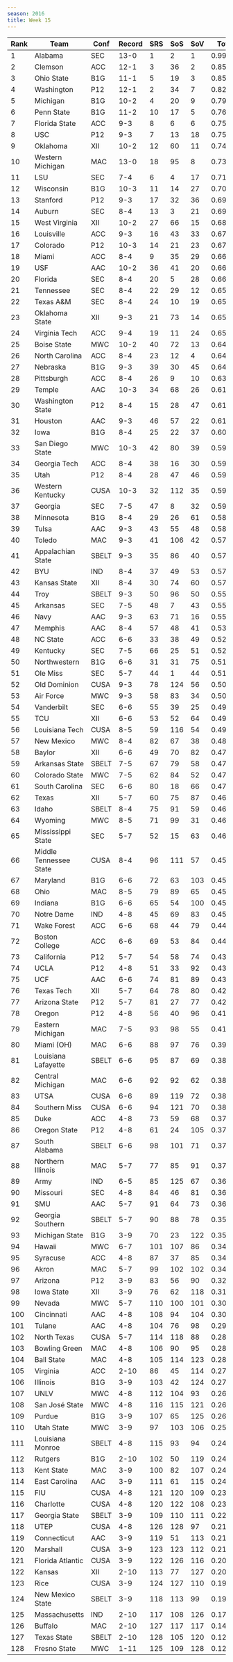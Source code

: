 ```yaml
---
season: 2016
title: Week 15
---
```

<table class="display"><thead><tr><th>Rank</th><th>Team</th><th>Conf</th><th>Record</th><th>SRS</th><th>SoS</th><th>SoV</th><th>Total</th></tr></thead><tbody>
<tr><td>1</td><td>Alabama</td><td>SEC</td><td>13-0</td><td>1</td><td>2</td><td>1</td><td>0.99680</td></tr>
<tr><td>2</td><td>Clemson</td><td>ACC</td><td>12-1</td><td>3</td><td>36</td><td>2</td><td>0.85920</td></tr>
<tr><td>3</td><td>Ohio State</td><td>B1G</td><td>11-1</td><td>5</td><td>19</td><td>3</td><td>0.85160</td></tr>
<tr><td>4</td><td>Washington</td><td>P12</td><td>12-1</td><td>2</td><td>34</td><td>7</td><td>0.82948</td></tr>
<tr><td>5</td><td>Michigan</td><td>B1G</td><td>10-2</td><td>4</td><td>20</td><td>9</td><td>0.79634</td></tr>
<tr><td>6</td><td>Penn State</td><td>B1G</td><td>11-2</td><td>10</td><td>17</td><td>5</td><td>0.76536</td></tr>
<tr><td>7</td><td>Florida State</td><td>ACC</td><td>9-3</td><td>8</td><td>6</td><td>6</td><td>0.75765</td></tr>
<tr><td>8</td><td>USC</td><td>P12</td><td>9-3</td><td>7</td><td>13</td><td>18</td><td>0.75729</td></tr>
<tr><td>9</td><td>Oklahoma</td><td>XII</td><td>10-2</td><td>12</td><td>60</td><td>11</td><td>0.74383</td></tr>
<tr><td>10</td><td>Western Michigan</td><td>MAC</td><td>13-0</td><td>18</td><td>95</td><td>8</td><td>0.73611</td></tr>
<tr><td>11</td><td>LSU</td><td>SEC</td><td>7-4</td><td>6</td><td>4</td><td>17</td><td>0.71274</td></tr>
<tr><td>12</td><td>Wisconsin</td><td>B1G</td><td>10-3</td><td>11</td><td>14</td><td>27</td><td>0.70237</td></tr>
<tr><td>13</td><td>Stanford</td><td>P12</td><td>9-3</td><td>17</td><td>32</td><td>36</td><td>0.69197</td></tr>
<tr><td>14</td><td>Auburn</td><td>SEC</td><td>8-4</td><td>13</td><td>3</td><td>21</td><td>0.69057</td></tr>
<tr><td>15</td><td>West Virginia</td><td>XII</td><td>10-2</td><td>27</td><td>66</td><td>15</td><td>0.68437</td></tr>
<tr><td>16</td><td>Louisville</td><td>ACC</td><td>9-3</td><td>16</td><td>43</td><td>33</td><td>0.67408</td></tr>
<tr><td>17</td><td>Colorado</td><td>P12</td><td>10-3</td><td>14</td><td>21</td><td>23</td><td>0.67115</td></tr>
<tr><td>18</td><td>Miami</td><td>ACC</td><td>8-4</td><td>9</td><td>35</td><td>29</td><td>0.66983</td></tr>
<tr><td>19</td><td>USF</td><td>AAC</td><td>10-2</td><td>36</td><td>41</td><td>20</td><td>0.66446</td></tr>
<tr><td>20</td><td>Florida</td><td>SEC</td><td>8-4</td><td>20</td><td>5</td><td>28</td><td>0.66324</td></tr>
<tr><td>21</td><td>Tennessee</td><td>SEC</td><td>8-4</td><td>22</td><td>29</td><td>12</td><td>0.65892</td></tr>
<tr><td>22</td><td>Texas A&M</td><td>SEC</td><td>8-4</td><td>24</td><td>10</td><td>19</td><td>0.65703</td></tr>
<tr><td>23</td><td>Oklahoma State</td><td>XII</td><td>9-3</td><td>21</td><td>73</td><td>14</td><td>0.65484</td></tr>
<tr><td>24</td><td>Virginia Tech</td><td>ACC</td><td>9-4</td><td>19</td><td>11</td><td>24</td><td>0.65209</td></tr>
<tr><td>25</td><td>Boise State</td><td>MWC</td><td>10-2</td><td>40</td><td>72</td><td>13</td><td>0.64983</td></tr>
<tr><td>26</td><td>North Carolina</td><td>ACC</td><td>8-4</td><td>23</td><td>12</td><td>4</td><td>0.64516</td></tr>
<tr><td>27</td><td>Nebraska</td><td>B1G</td><td>9-3</td><td>39</td><td>30</td><td>45</td><td>0.64018</td></tr>
<tr><td>28</td><td>Pittsburgh</td><td>ACC</td><td>8-4</td><td>26</td><td>9</td><td>10</td><td>0.63406</td></tr>
<tr><td>29</td><td>Temple</td><td>AAC</td><td>10-3</td><td>34</td><td>68</td><td>26</td><td>0.61834</td></tr>
<tr><td>30</td><td>Washington State</td><td>P12</td><td>8-4</td><td>15</td><td>28</td><td>47</td><td>0.61493</td></tr>
<tr><td>31</td><td>Houston</td><td>AAC</td><td>9-3</td><td>46</td><td>57</td><td>22</td><td>0.61020</td></tr>
<tr><td>32</td><td>Iowa</td><td>B1G</td><td>8-4</td><td>25</td><td>22</td><td>37</td><td>0.60153</td></tr>
<tr><td>33</td><td>San Diego State</td><td>MWC</td><td>10-3</td><td>42</td><td>80</td><td>39</td><td>0.59861</td></tr>
<tr><td>34</td><td>Georgia Tech</td><td>ACC</td><td>8-4</td><td>38</td><td>16</td><td>30</td><td>0.59480</td></tr>
<tr><td>35</td><td>Utah</td><td>P12</td><td>8-4</td><td>28</td><td>47</td><td>46</td><td>0.59455</td></tr>
<tr><td>36</td><td>Western Kentucky</td><td>CUSA</td><td>10-3</td><td>32</td><td>112</td><td>35</td><td>0.59401</td></tr>
<tr><td>37</td><td>Georgia</td><td>SEC</td><td>7-5</td><td>47</td><td>8</td><td>32</td><td>0.59295</td></tr>
<tr><td>38</td><td>Minnesota</td><td>B1G</td><td>8-4</td><td>29</td><td>26</td><td>61</td><td>0.58294</td></tr>
<tr><td>39</td><td>Tulsa</td><td>AAC</td><td>9-3</td><td>43</td><td>55</td><td>48</td><td>0.58233</td></tr>
<tr><td>40</td><td>Toledo</td><td>MAC</td><td>9-3</td><td>41</td><td>106</td><td>42</td><td>0.57972</td></tr>
<tr><td>41</td><td>Appalachian State</td><td>SBELT</td><td>9-3</td><td>35</td><td>86</td><td>40</td><td>0.57514</td></tr>
<tr><td>42</td><td>BYU</td><td>IND</td><td>8-4</td><td>37</td><td>49</td><td>53</td><td>0.57017</td></tr>
<tr><td>43</td><td>Kansas State</td><td>XII</td><td>8-4</td><td>30</td><td>74</td><td>60</td><td>0.57016</td></tr>
<tr><td>44</td><td>Troy</td><td>SBELT</td><td>9-3</td><td>50</td><td>96</td><td>50</td><td>0.55434</td></tr>
<tr><td>45</td><td>Arkansas</td><td>SEC</td><td>7-5</td><td>48</td><td>7</td><td>43</td><td>0.55355</td></tr>
<tr><td>46</td><td>Navy</td><td>AAC</td><td>9-3</td><td>63</td><td>71</td><td>16</td><td>0.55071</td></tr>
<tr><td>47</td><td>Memphis</td><td>AAC</td><td>8-4</td><td>57</td><td>48</td><td>41</td><td>0.53674</td></tr>
<tr><td>48</td><td>NC State</td><td>ACC</td><td>6-6</td><td>33</td><td>38</td><td>49</td><td>0.52110</td></tr>
<tr><td>49</td><td>Kentucky</td><td>SEC</td><td>7-5</td><td>66</td><td>25</td><td>51</td><td>0.52073</td></tr>
<tr><td>50</td><td>Northwestern</td><td>B1G</td><td>6-6</td><td>31</td><td>31</td><td>75</td><td>0.51552</td></tr>
<tr><td>51</td><td>Ole Miss</td><td>SEC</td><td>5-7</td><td>44</td><td>1</td><td>44</td><td>0.51452</td></tr>
<tr><td>52</td><td>Old Dominion</td><td>CUSA</td><td>9-3</td><td>78</td><td>124</td><td>56</td><td>0.50712</td></tr>
<tr><td>53</td><td>Air Force</td><td>MWC</td><td>9-3</td><td>58</td><td>83</td><td>34</td><td>0.50160</td></tr>
<tr><td>54</td><td>Vanderbilt</td><td>SEC</td><td>6-6</td><td>55</td><td>39</td><td>25</td><td>0.49697</td></tr>
<tr><td>55</td><td>TCU</td><td>XII</td><td>6-6</td><td>53</td><td>52</td><td>64</td><td>0.49093</td></tr>
<tr><td>56</td><td>Louisiana Tech</td><td>CUSA</td><td>8-5</td><td>59</td><td>116</td><td>54</td><td>0.49043</td></tr>
<tr><td>57</td><td>New Mexico</td><td>MWC</td><td>8-4</td><td>82</td><td>67</td><td>38</td><td>0.48612</td></tr>
<tr><td>58</td><td>Baylor</td><td>XII</td><td>6-6</td><td>49</td><td>70</td><td>82</td><td>0.47986</td></tr>
<tr><td>59</td><td>Arkansas State</td><td>SBELT</td><td>7-5</td><td>67</td><td>79</td><td>58</td><td>0.47800</td></tr>
<tr><td>60</td><td>Colorado State</td><td>MWC</td><td>7-5</td><td>62</td><td>84</td><td>52</td><td>0.47671</td></tr>
<tr><td>61</td><td>South Carolina</td><td>SEC</td><td>6-6</td><td>80</td><td>18</td><td>66</td><td>0.47123</td></tr>
<tr><td>62</td><td>Texas</td><td>XII</td><td>5-7</td><td>60</td><td>75</td><td>87</td><td>0.46712</td></tr>
<tr><td>63</td><td>Idaho</td><td>SBELT</td><td>8-4</td><td>75</td><td>91</td><td>59</td><td>0.46687</td></tr>
<tr><td>64</td><td>Wyoming</td><td>MWC</td><td>8-5</td><td>71</td><td>99</td><td>31</td><td>0.46302</td></tr>
<tr><td>65</td><td>Mississippi State</td><td>SEC</td><td>5-7</td><td>52</td><td>15</td><td>63</td><td>0.46130</td></tr>
<tr><td>66</td><td>Middle Tennessee State</td><td>CUSA</td><td>8-4</td><td>96</td><td>111</td><td>57</td><td>0.45934</td></tr>
<tr><td>67</td><td>Maryland</td><td>B1G</td><td>6-6</td><td>72</td><td>63</td><td>103</td><td>0.45899</td></tr>
<tr><td>68</td><td>Ohio</td><td>MAC</td><td>8-5</td><td>79</td><td>89</td><td>65</td><td>0.45890</td></tr>
<tr><td>69</td><td>Indiana</td><td>B1G</td><td>6-6</td><td>65</td><td>54</td><td>100</td><td>0.45349</td></tr>
<tr><td>70</td><td>Notre Dame</td><td>IND</td><td>4-8</td><td>45</td><td>69</td><td>83</td><td>0.45121</td></tr>
<tr><td>71</td><td>Wake Forest</td><td>ACC</td><td>6-6</td><td>68</td><td>44</td><td>79</td><td>0.44919</td></tr>
<tr><td>72</td><td>Boston College</td><td>ACC</td><td>6-6</td><td>69</td><td>53</td><td>84</td><td>0.44859</td></tr>
<tr><td>73</td><td>California</td><td>P12</td><td>5-7</td><td>54</td><td>58</td><td>74</td><td>0.43843</td></tr>
<tr><td>74</td><td>UCLA</td><td>P12</td><td>4-8</td><td>51</td><td>33</td><td>92</td><td>0.43590</td></tr>
<tr><td>75</td><td>UCF</td><td>AAC</td><td>6-6</td><td>74</td><td>81</td><td>89</td><td>0.43249</td></tr>
<tr><td>76</td><td>Texas Tech</td><td>XII</td><td>5-7</td><td>64</td><td>78</td><td>80</td><td>0.42688</td></tr>
<tr><td>77</td><td>Arizona State</td><td>P12</td><td>5-7</td><td>81</td><td>27</td><td>77</td><td>0.42495</td></tr>
<tr><td>78</td><td>Oregon</td><td>P12</td><td>4-8</td><td>56</td><td>40</td><td>96</td><td>0.41790</td></tr>
<tr><td>79</td><td>Eastern Michigan</td><td>MAC</td><td>7-5</td><td>93</td><td>98</td><td>55</td><td>0.41568</td></tr>
<tr><td>80</td><td>Miami (OH)</td><td>MAC</td><td>6-6</td><td>88</td><td>97</td><td>76</td><td>0.39260</td></tr>
<tr><td>81</td><td>Louisiana Lafayette</td><td>SBELT</td><td>6-6</td><td>95</td><td>87</td><td>69</td><td>0.38693</td></tr>
<tr><td>82</td><td>Central Michigan</td><td>MAC</td><td>6-6</td><td>92</td><td>92</td><td>62</td><td>0.38541</td></tr>
<tr><td>83</td><td>UTSA</td><td>CUSA</td><td>6-6</td><td>89</td><td>119</td><td>72</td><td>0.38482</td></tr>
<tr><td>84</td><td>Southern Miss</td><td>CUSA</td><td>6-6</td><td>94</td><td>121</td><td>70</td><td>0.38391</td></tr>
<tr><td>85</td><td>Duke</td><td>ACC</td><td>4-8</td><td>73</td><td>59</td><td>68</td><td>0.37993</td></tr>
<tr><td>86</td><td>Oregon State</td><td>P12</td><td>4-8</td><td>61</td><td>24</td><td>105</td><td>0.37739</td></tr>
<tr><td>87</td><td>South Alabama</td><td>SBELT</td><td>6-6</td><td>98</td><td>101</td><td>71</td><td>0.37385</td></tr>
<tr><td>88</td><td>Northern Illinois</td><td>MAC</td><td>5-7</td><td>77</td><td>85</td><td>91</td><td>0.37153</td></tr>
<tr><td>89</td><td>Army</td><td>IND</td><td>6-5</td><td>85</td><td>125</td><td>67</td><td>0.36837</td></tr>
<tr><td>90</td><td>Missouri</td><td>SEC</td><td>4-8</td><td>84</td><td>46</td><td>81</td><td>0.36789</td></tr>
<tr><td>91</td><td>SMU</td><td>AAC</td><td>5-7</td><td>91</td><td>64</td><td>73</td><td>0.36608</td></tr>
<tr><td>92</td><td>Georgia Southern</td><td>SBELT</td><td>5-7</td><td>90</td><td>88</td><td>78</td><td>0.35705</td></tr>
<tr><td>93</td><td>Michigan State</td><td>B1G</td><td>3-9</td><td>70</td><td>23</td><td>122</td><td>0.35615</td></tr>
<tr><td>94</td><td>Hawaii</td><td>MWC</td><td>6-7</td><td>101</td><td>107</td><td>86</td><td>0.34982</td></tr>
<tr><td>95</td><td>Syracuse</td><td>ACC</td><td>4-8</td><td>87</td><td>37</td><td>85</td><td>0.34210</td></tr>
<tr><td>96</td><td>Akron</td><td>MAC</td><td>5-7</td><td>99</td><td>102</td><td>102</td><td>0.34159</td></tr>
<tr><td>97</td><td>Arizona</td><td>P12</td><td>3-9</td><td>83</td><td>56</td><td>90</td><td>0.32462</td></tr>
<tr><td>98</td><td>Iowa State</td><td>XII</td><td>3-9</td><td>76</td><td>62</td><td>118</td><td>0.31920</td></tr>
<tr><td>99</td><td>Nevada</td><td>MWC</td><td>5-7</td><td>110</td><td>100</td><td>101</td><td>0.30975</td></tr>
<tr><td>100</td><td>Cincinnati</td><td>AAC</td><td>4-8</td><td>108</td><td>94</td><td>104</td><td>0.30326</td></tr>
<tr><td>101</td><td>Tulane</td><td>AAC</td><td>4-8</td><td>104</td><td>76</td><td>98</td><td>0.29144</td></tr>
<tr><td>102</td><td>North Texas</td><td>CUSA</td><td>5-7</td><td>114</td><td>118</td><td>88</td><td>0.28993</td></tr>
<tr><td>103</td><td>Bowling Green</td><td>MAC</td><td>4-8</td><td>106</td><td>90</td><td>95</td><td>0.28345</td></tr>
<tr><td>104</td><td>Ball State</td><td>MAC</td><td>4-8</td><td>105</td><td>114</td><td>123</td><td>0.28046</td></tr>
<tr><td>105</td><td>Virginia</td><td>ACC</td><td>2-10</td><td>86</td><td>45</td><td>114</td><td>0.27661</td></tr>
<tr><td>106</td><td>Illinois</td><td>B1G</td><td>3-9</td><td>103</td><td>42</td><td>124</td><td>0.27326</td></tr>
<tr><td>107</td><td>UNLV</td><td>MWC</td><td>4-8</td><td>112</td><td>104</td><td>93</td><td>0.26485</td></tr>
<tr><td>108</td><td>San José State</td><td>MWC</td><td>4-8</td><td>116</td><td>115</td><td>121</td><td>0.26275</td></tr>
<tr><td>109</td><td>Purdue</td><td>B1G</td><td>3-9</td><td>107</td><td>65</td><td>125</td><td>0.26191</td></tr>
<tr><td>110</td><td>Utah State</td><td>MWC</td><td>3-9</td><td>97</td><td>103</td><td>106</td><td>0.25484</td></tr>
<tr><td>111</td><td>Louisiana Monroe</td><td>SBELT</td><td>4-8</td><td>115</td><td>93</td><td>94</td><td>0.24909</td></tr>
<tr><td>112</td><td>Rutgers</td><td>B1G</td><td>2-10</td><td>102</td><td>50</td><td>119</td><td>0.24906</td></tr>
<tr><td>113</td><td>Kent State</td><td>MAC</td><td>3-9</td><td>100</td><td>82</td><td>107</td><td>0.24896</td></tr>
<tr><td>114</td><td>East Carolina</td><td>AAC</td><td>3-9</td><td>111</td><td>61</td><td>115</td><td>0.24333</td></tr>
<tr><td>115</td><td>FIU</td><td>CUSA</td><td>4-8</td><td>121</td><td>120</td><td>109</td><td>0.23841</td></tr>
<tr><td>116</td><td>Charlotte</td><td>CUSA</td><td>4-8</td><td>120</td><td>122</td><td>108</td><td>0.23468</td></tr>
<tr><td>117</td><td>Georgia State</td><td>SBELT</td><td>3-9</td><td>109</td><td>110</td><td>111</td><td>0.22281</td></tr>
<tr><td>118</td><td>UTEP</td><td>CUSA</td><td>4-8</td><td>126</td><td>128</td><td>97</td><td>0.21914</td></tr>
<tr><td>119</td><td>Connecticut</td><td>AAC</td><td>3-9</td><td>119</td><td>51</td><td>113</td><td>0.21899</td></tr>
<tr><td>120</td><td>Marshall</td><td>CUSA</td><td>3-9</td><td>123</td><td>123</td><td>112</td><td>0.21868</td></tr>
<tr><td>121</td><td>Florida Atlantic</td><td>CUSA</td><td>3-9</td><td>122</td><td>126</td><td>116</td><td>0.20668</td></tr>
<tr><td>122</td><td>Kansas</td><td>XII</td><td>2-10</td><td>113</td><td>77</td><td>127</td><td>0.20305</td></tr>
<tr><td>123</td><td>Rice</td><td>CUSA</td><td>3-9</td><td>124</td><td>127</td><td>110</td><td>0.19896</td></tr>
<tr><td>124</td><td>New Mexico State</td><td>SBELT</td><td>3-9</td><td>118</td><td>113</td><td>99</td><td>0.19760</td></tr>
<tr><td>125</td><td>Massachusetts</td><td>IND</td><td>2-10</td><td>117</td><td>108</td><td>126</td><td>0.17559</td></tr>
<tr><td>126</td><td>Buffalo</td><td>MAC</td><td>2-10</td><td>127</td><td>117</td><td>117</td><td>0.14582</td></tr>
<tr><td>127</td><td>Texas State</td><td>SBELT</td><td>2-10</td><td>128</td><td>105</td><td>120</td><td>0.12629</td></tr>
<tr><td>128</td><td>Fresno State</td><td>MWC</td><td>1-11</td><td>125</td><td>109</td><td>128</td><td>0.12499</td></tr>
</tbody></table>
